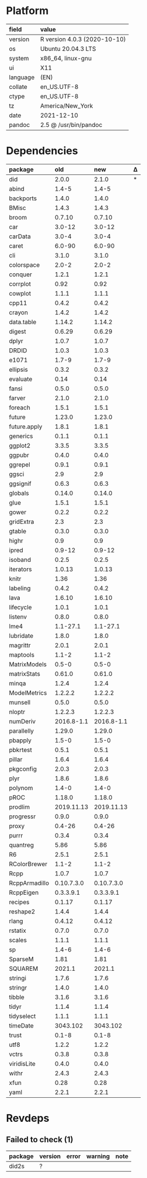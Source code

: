 # Platform

|field    |value                        |
|:--------|:----------------------------|
|version  |R version 4.0.3 (2020-10-10) |
|os       |Ubuntu 20.04.3 LTS           |
|system   |x86_64, linux-gnu            |
|ui       |X11                          |
|language |(EN)                         |
|collate  |en_US.UTF-8                  |
|ctype    |en_US.UTF-8                  |
|tz       |America/New_York             |
|date     |2021-12-10                   |
|pandoc   |2.5 @ /usr/bin/pandoc        |

# Dependencies

|package       |old        |new        |Δ  |
|:-------------|:----------|:----------|:--|
|did           |2.0.0      |2.1.0      |*  |
|abind         |1.4-5      |1.4-5      |   |
|backports     |1.4.0      |1.4.0      |   |
|BMisc         |1.4.3      |1.4.3      |   |
|broom         |0.7.10     |0.7.10     |   |
|car           |3.0-12     |3.0-12     |   |
|carData       |3.0-4      |3.0-4      |   |
|caret         |6.0-90     |6.0-90     |   |
|cli           |3.1.0      |3.1.0      |   |
|colorspace    |2.0-2      |2.0-2      |   |
|conquer       |1.2.1      |1.2.1      |   |
|corrplot      |0.92       |0.92       |   |
|cowplot       |1.1.1      |1.1.1      |   |
|cpp11         |0.4.2      |0.4.2      |   |
|crayon        |1.4.2      |1.4.2      |   |
|data.table    |1.14.2     |1.14.2     |   |
|digest        |0.6.29     |0.6.29     |   |
|dplyr         |1.0.7      |1.0.7      |   |
|DRDID         |1.0.3      |1.0.3      |   |
|e1071         |1.7-9      |1.7-9      |   |
|ellipsis      |0.3.2      |0.3.2      |   |
|evaluate      |0.14       |0.14       |   |
|fansi         |0.5.0      |0.5.0      |   |
|farver        |2.1.0      |2.1.0      |   |
|foreach       |1.5.1      |1.5.1      |   |
|future        |1.23.0     |1.23.0     |   |
|future.apply  |1.8.1      |1.8.1      |   |
|generics      |0.1.1      |0.1.1      |   |
|ggplot2       |3.3.5      |3.3.5      |   |
|ggpubr        |0.4.0      |0.4.0      |   |
|ggrepel       |0.9.1      |0.9.1      |   |
|ggsci         |2.9        |2.9        |   |
|ggsignif      |0.6.3      |0.6.3      |   |
|globals       |0.14.0     |0.14.0     |   |
|glue          |1.5.1      |1.5.1      |   |
|gower         |0.2.2      |0.2.2      |   |
|gridExtra     |2.3        |2.3        |   |
|gtable        |0.3.0      |0.3.0      |   |
|highr         |0.9        |0.9        |   |
|ipred         |0.9-12     |0.9-12     |   |
|isoband       |0.2.5      |0.2.5      |   |
|iterators     |1.0.13     |1.0.13     |   |
|knitr         |1.36       |1.36       |   |
|labeling      |0.4.2      |0.4.2      |   |
|lava          |1.6.10     |1.6.10     |   |
|lifecycle     |1.0.1      |1.0.1      |   |
|listenv       |0.8.0      |0.8.0      |   |
|lme4          |1.1-27.1   |1.1-27.1   |   |
|lubridate     |1.8.0      |1.8.0      |   |
|magrittr      |2.0.1      |2.0.1      |   |
|maptools      |1.1-2      |1.1-2      |   |
|MatrixModels  |0.5-0      |0.5-0      |   |
|matrixStats   |0.61.0     |0.61.0     |   |
|minqa         |1.2.4      |1.2.4      |   |
|ModelMetrics  |1.2.2.2    |1.2.2.2    |   |
|munsell       |0.5.0      |0.5.0      |   |
|nloptr        |1.2.2.3    |1.2.2.3    |   |
|numDeriv      |2016.8-1.1 |2016.8-1.1 |   |
|parallelly    |1.29.0     |1.29.0     |   |
|pbapply       |1.5-0      |1.5-0      |   |
|pbkrtest      |0.5.1      |0.5.1      |   |
|pillar        |1.6.4      |1.6.4      |   |
|pkgconfig     |2.0.3      |2.0.3      |   |
|plyr          |1.8.6      |1.8.6      |   |
|polynom       |1.4-0      |1.4-0      |   |
|pROC          |1.18.0     |1.18.0     |   |
|prodlim       |2019.11.13 |2019.11.13 |   |
|progressr     |0.9.0      |0.9.0      |   |
|proxy         |0.4-26     |0.4-26     |   |
|purrr         |0.3.4      |0.3.4      |   |
|quantreg      |5.86       |5.86       |   |
|R6            |2.5.1      |2.5.1      |   |
|RColorBrewer  |1.1-2      |1.1-2      |   |
|Rcpp          |1.0.7      |1.0.7      |   |
|RcppArmadillo |0.10.7.3.0 |0.10.7.3.0 |   |
|RcppEigen     |0.3.3.9.1  |0.3.3.9.1  |   |
|recipes       |0.1.17     |0.1.17     |   |
|reshape2      |1.4.4      |1.4.4      |   |
|rlang         |0.4.12     |0.4.12     |   |
|rstatix       |0.7.0      |0.7.0      |   |
|scales        |1.1.1      |1.1.1      |   |
|sp            |1.4-6      |1.4-6      |   |
|SparseM       |1.81       |1.81       |   |
|SQUAREM       |2021.1     |2021.1     |   |
|stringi       |1.7.6      |1.7.6      |   |
|stringr       |1.4.0      |1.4.0      |   |
|tibble        |3.1.6      |3.1.6      |   |
|tidyr         |1.1.4      |1.1.4      |   |
|tidyselect    |1.1.1      |1.1.1      |   |
|timeDate      |3043.102   |3043.102   |   |
|trust         |0.1-8      |0.1-8      |   |
|utf8          |1.2.2      |1.2.2      |   |
|vctrs         |0.3.8      |0.3.8      |   |
|viridisLite   |0.4.0      |0.4.0      |   |
|withr         |2.4.3      |2.4.3      |   |
|xfun          |0.28       |0.28       |   |
|yaml          |2.2.1      |2.2.1      |   |

# Revdeps

## Failed to check (1)

|package |version |error |warning |note |
|:-------|:-------|:-----|:-------|:----|
|did2s   |?       |      |        |     |

